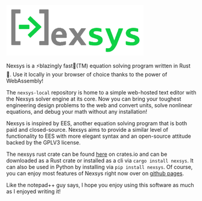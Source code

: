 <img title="Nexsys Logo" alt="Nexsys Logo" src="./img/nexsys_logo_full.png" width="364px" height="135px">

Nexsys is a ⚡blazingly fast🚀(TM) equation solving program written in Rust 🦀. 
Use it locally in your browser of choice thanks to the power of WebAssembly!


The `nexsys-local` repository is home to a simple web-hosted text editor with 
the Nexsys solver engine at its core. Now you can bring your toughest engineering 
design problems to the web and convert units, solve nonlinear equations, and debug 
your math without any installation!


Nexsys is inspired by EES, another equation solving program that is both paid
and closed-source. Nexsys aims to provide a similar level of functionality to EES
with more elegant syntax and an open-source attitude backed by the GPLV3 license.


The nexsys rust crate can be found [here](https://crates.io/crates/nexsys) on crates.io
and can be downloaded as a Rust crate or installed as a cli via `cargo install nexsys`. 
It can also be used in Python by installing via `pip install nexsys`. Of course, you can 
enjoy most features of Nexsys right now over on [github pages](https://forceoverarea.github.io/nexsys-local/).

Like the notepad++ guy says, I hope you enjoy using this software as much as I 
enjoyed writing it!
